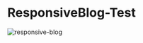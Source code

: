 # ResponsiveBlog-Test

![responsive-blog](https://user-images.githubusercontent.com/46208188/201422242-6646c474-00a8-4792-bf06-6c7aba88a585.gif)

